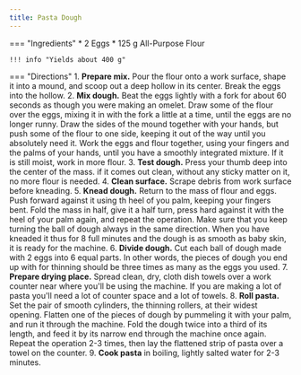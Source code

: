 ```yaml
---
title: Pasta Dough
---
```

=== "Ingredients"
    * 2 Eggs
    * 125 g All-Purpose Flour

    !!! info "Yields about 400 g"

=== "Directions"
    1. **Prepare mix.** Pour the flour onto a work surface, shape it into a mound, and scoop out a deep hollow in its center. Break the eggs into the hollow.
    2. **Mix dough.** Beat the eggs lightly with a fork for about 60 seconds as though you were making an omelet. Draw some of the flour over the eggs, mixing it in with the fork a little at a time, until the eggs are no longer runny. Draw the sides of the mound together with your hands, but push some of the flour to one side, keeping it out of the way until you absolutely need it. Work the eggs and flour together, using your fingers and the palms of your hands, until you have a smoothly integrated mixture. If it is still moist, work in more flour.
    3. **Test dough.** Press your thumb deep into the center of the mass. if it comes out clean, without any sticky matter on it, no more flour is needed.
    4. **Clean surface.** Scrape debris from work surface before kneading.
    5. **Knead dough.** Return to the mass of flour and eggs. Push forward against it using th heel of you palm, keeping your fingers bent. Fold the mass in half, give it a half turn, press hard against it with the heel of your palm again, and repeat the operation. Make sure that you keep turning the ball of dough always in the same direction. When you have kneaded it thus for 8 full minutes and the dough is as smooth as baby skin, it is ready for the machine.
    6. **Divide dough.** Cut each ball of dough made with 2 eggs into 6 equal parts. In other words, the pieces of dough you end up with for thinning should be three times as many as the eggs you used.
    7. **Prepare drying place.** Spread clean, dry, cloth dish towels over a work counter near where you'll be using the machine. If you are making a lot of pasta you'll need a lot of counter space and a lot of towels.
    8. **Roll pasta.** Set the pair of smooth cylinders, the thinning rollers, at their widest opening. Flatten one of the pieces of dough by pummeling it with your palm, and run it through the machine. Fold the dough twice into a third of its length, and feed it by its narrow end through the machine once again. Repeat the operation 2-3 times, then lay the flattened strip of pasta over a towel on the counter.
    9. **Cook pasta** in boiling, lightly salted water for 2-3 minutes.

[^contaldo]:
    Contaldo, Gennaro. ["How to make Tagliatelle Pasta."](https://www.youtube.com/watch?v=sL_XLecEcY4) _YouTube: Jamie Oliver._ 24 January 2013.
[^contaldo2]:
    Contaldo, Gennaro. ["Perfect Pasta Dough with Gennaro."](https://www.youtube.com/watch?v=ESz55eORW44) _YouTube: Jamie Oliver._ 1 June 2013.
[^hazan]: {{ cite.hazan_italian_cooking }}
[^tasty]:
    *Tasty.* ["The Best Homemade Pasta You'll Ever Eat."](https://www.youtube.com/watch?v=YNHqjFyk5gU) 29 July 2018.
